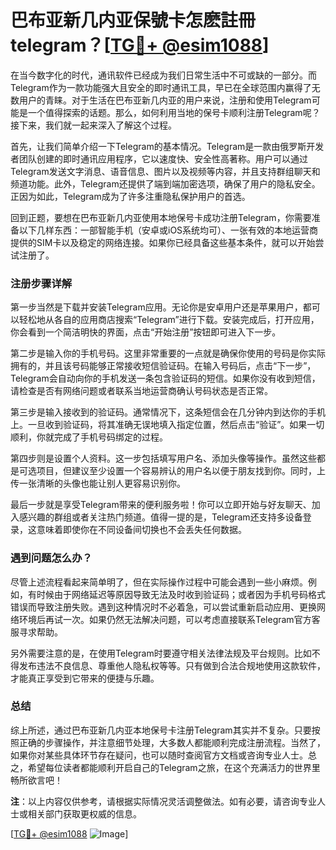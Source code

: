 # 巴布亚新几内亚保號卡怎麽註冊telegram？[[TG💪+ @esim1088](https://t.me/s/esim1088)]

在当今数字化的时代，通讯软件已经成为我们日常生活中不可或缺的一部分。而Telegram作为一款功能强大且安全的即时通讯工具，早已在全球范围内赢得了无数用户的青睐。对于生活在巴布亚新几内亚的用户来说，注册和使用Telegram可能是一个值得探索的话题。那么，如何利用当地的保号卡顺利注册Telegram呢？接下来，我们就一起来深入了解这个过程。

首先，让我们简单介绍一下Telegram的基本情况。Telegram是一款由俄罗斯开发者团队创建的即时通讯应用程序，它以速度快、安全性高著称。用户可以通过Telegram发送文字消息、语音信息、图片以及视频等内容，并且支持群组聊天和频道功能。此外，Telegram还提供了端到端加密选项，确保了用户的隐私安全。正因为如此，Telegram成为了许多注重隐私保护用户的首选。

回到正题，要想在巴布亚新几内亚使用本地保号卡成功注册Telegram，你需要准备以下几样东西：一部智能手机（安卓或iOS系统均可）、一张有效的本地运营商提供的SIM卡以及稳定的网络连接。如果你已经具备这些基本条件，就可以开始尝试注册了。

### 注册步骤详解

第一步当然是下载并安装Telegram应用。无论你是安卓用户还是苹果用户，都可以轻松地从各自的应用商店搜索“Telegram”进行下载。安装完成后，打开应用，你会看到一个简洁明快的界面，点击“开始注册”按钮即可进入下一步。

第二步是输入你的手机号码。这里非常重要的一点就是确保你使用的号码是你实际拥有的，并且该号码能够正常接收短信验证码。在输入号码后，点击“下一步”，Telegram会自动向你的手机发送一条包含验证码的短信。如果你没有收到短信，请检查是否有网络问题或者联系当地运营商确认号码状态是否正常。

第三步是输入接收到的验证码。通常情况下，这条短信会在几分钟内到达你的手机上。一旦收到验证码，将其准确无误地填入指定位置，然后点击“验证”。如果一切顺利，你就完成了手机号码绑定的过程。

第四步则是设置个人资料。这一步包括填写用户名、添加头像等操作。虽然这些都是可选项目，但建议至少设置一个容易辨认的用户名以便于朋友找到你。同时，上传一张清晰的头像也能让别人更容易识别你。

最后一步就是享受Telegram带来的便利服务啦！你可以立即开始与好友聊天、加入感兴趣的群组或者关注热门频道。值得一提的是，Telegram还支持多设备登录，这意味着即使你在不同设备间切换也不会丢失任何数据。

### 遇到问题怎么办？

尽管上述流程看起来简单明了，但在实际操作过程中可能会遇到一些小麻烦。例如，有时候由于网络延迟等原因导致无法及时收到验证码；或者因为手机号码格式错误而导致注册失败。遇到这种情况时不必着急，可以尝试重新启动应用、更换网络环境后再试一次。如果仍然无法解决问题，可以考虑直接联系Telegram官方客服寻求帮助。

另外需要注意的是，在使用Telegram时要遵守相关法律法规及平台规则。比如不得发布违法不良信息、尊重他人隐私权等等。只有做到合法合规地使用这款软件，才能真正享受到它带来的便捷与乐趣。

### 总结

综上所述，通过巴布亚新几内亚本地保号卡注册Telegram其实并不复杂。只要按照正确的步骤操作，并注意细节处理，大多数人都能顺利完成注册流程。当然了，如果你对某些具体环节存在疑问，也可以随时查阅官方文档或咨询专业人士。总之，希望每位读者都能顺利开启自己的Telegram之旅，在这个充满活力的世界里畅所欲言吧！

**注**：以上内容仅供参考，请根据实际情况灵活调整做法。如有必要，请咨询专业人士或相关部门获取更权威的信息。

[[TG💪+ @esim1088](https://t.me/s/esim1088) ![Image](https://i.postimg.cc/4NQfJmqS/Snipaste-2025-05-13-00-14-12.png)]